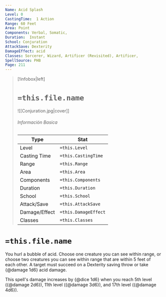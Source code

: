 ```yaml
---
Name: Acid Splash
Level: 0
CastingTime:  1 Action 
Range: 60 Feet
Area: Point
Components: Verbal, Somatic, 
Duration:  Instant  
School: Conjuration
AttackSave: Dexterity
DamageEffect: acid
Classes: Sorcerer, Wizard, Artificer (Revisited), Artificer, 
SpellSource: PHB
Page: 211
---
```


>[!infobox|left]
># `=this.file.name`
>![[Conjuration.jpg|cover]]
> ###### Información Basica
> Type |  Stat |
> ---|---|
> Level | `=this.Level` |
> Casting Time | `=this.CastingTime` |
> Range | `=this.Range` |
> Area | `=this.Area` |
> Components | `=this.Components` |
> Duration | `=this.Duration` |
> School | `=this.School` |
> Attack/Save | `=this.AttackSave` |
> Damage/Effect | `=this.DamageEffect` |
> Classes | `=this.Classes` |

# `=this.file.name`
You hurl a bubble of acid. Choose one creature you can see within range, or choose two creatures you can see within range that are within 5 feet of each other. A target must succeed on a Dexterity saving throw or take {@damage 1d6} acid damage.

This spell&#x27;s damage increases by {@dice 1d6} when you reach 5th level ({@damage 2d6}), 11th level ({@damage 3d6}), and 17th level ({@damage 4d6}).



 


 


